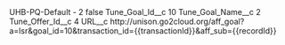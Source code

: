<?xml version="1.0" encoding="UTF-8"?>
<CustomMetadata xmlns="http://soap.sforce.com/2006/04/metadata" xmlns:xsi="http://www.w3.org/2001/XMLSchema-instance" xmlns:xsd="http://www.w3.org/2001/XMLSchema">
    <label>UHB-PQ-Default - 2</label>
    <protected>false</protected>
    <values>
        <field>Tune_Goal_Id__c</field>
        <value xsi:type="xsd:string">10</value>
    </values>
    <values>
        <field>Tune_Goal_Name__c</field>
        <value xsi:type="xsd:string">2</value>
    </values>
    <values>
        <field>Tune_Offer_Id__c</field>
        <value xsi:type="xsd:string">4</value>
    </values>
    <values>
        <field>URL__c</field>
        <value xsi:type="xsd:string">http://unison.go2cloud.org/aff_goal?a=lsr&amp;goal_id=10&amp;transaction_id={{transactionId}}&amp;aff_sub={{recordId}}</value>
    </values>
</CustomMetadata>

